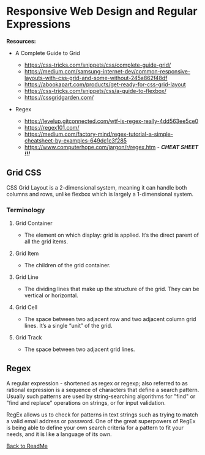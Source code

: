 # Responsive Web Design and Regular Expressions

**Resources:**
+ A Complete Guide to Grid
  - https://css-tricks.com/snippets/css/complete-guide-grid/
  - https://medium.com/samsung-internet-dev/common-responsive-layouts-with-css-grid-and-some-without-245a862f48df
  - https://abookapart.com/products/get-ready-for-css-grid-layout
  - https://css-tricks.com/snippets/css/a-guide-to-flexbox/
  - https://cssgridgarden.com/

+ Regex
  - https://levelup.gitconnected.com/wtf-is-regex-really-4dd563ee5ce0
  - https://regex101.com/
  - https://medium.com/factory-mind/regex-tutorial-a-simple-cheatsheet-by-examples-649dc1c3f285
  - https://www.computerhope.com/jargon/r/regex.htm - ***CHEAT SHEET !!!***


## Grid CSS 

CSS Grid Layout is a 2-dimensional system, meaning it can handle both columns and rows, unlike flexbox which is largely a 1-dimensional system.  

### Terminology 

1. Grid Container
    - The element on which display: grid is applied. It’s the direct parent of all the grid items.

2. Grid Item
    - The children of the grid container.

3. Grid Line
    - The dividing lines that make up the structure of the grid. They can be vertical or horizontal.

4. Grid Cell
    - The space between two adjacent row and two adjacent column grid lines. It’s a single “unit” of the grid.

5. Grid Track
    - The space between two adjacent grid lines.  

## Regex

A regular expression - shortened as regex or regexp; also referred to as rational expression is a sequence of characters that define a search pattern. Usually such patterns are used by string-searching algorithms for "find" or "find and replace" operations on strings, or for input validation.

RegEx allows us to check for patterns in text strings such as trying to match a valid email address or password. One of the great superpowers of RegEx is being able to define your own search criteria for a pattern to fit your needs, and it is like a language of its own.


[Back to ReadMe](../README.md)